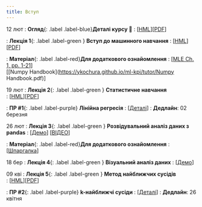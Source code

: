 ```yaml
---
title: Вступ 
---
```



12 лют 
: **Огляд**{: .label .label-blue}**Деталі курсу 👋**
  : [[HML](https://ykochura.github.io/ml-kpi/?p=details.md#1)][[PDF](https://ykochura.github.io/ml-kpi/pdf/details.pdf)] 

: **Лекція 1**{: .label .label-green } **Вступ до машинного навчання**
  : [[HML](https://ykochura.github.io/ml-kpi/?p=lecture1.md#1)][[PDF](https://ykochura.github.io/ml-kpi/pdf/lecture1.pdf)] 

: **Матеріал**{: .label .label-red}**Для додаткового ознайомлення**
  : [[MLE Ch. 1, pp. 1-21](http://bit.ly/MLEbook-Chapter1)] <br> [[Numpy Handbook](https://ykochura.github.io/ml-kpi/tutor/Numpy Handbook.pdf)]


19 лют
: **Лекція 2**{: .label .label-green } **Cтатистичне навчання**  
  : [[HML](https://ykochura.github.io/ml-kpi/?p=lecture2.md#1)][[PDF](https://ykochura.github.io/ml-kpi/pdf/lecture2.pdf)] 

: **ПР #1**{: .label .label-purple} **Лiнiйна регресiя** 
  : [[Деталі](https://drive.google.com/file/d/17rqnKTbh6SOar-CVdyBYL4Xy6RsLuNwR/view?usp=sharing)] 
    : **Дедлайн**:  02 березня

26 лют
: **Лекція 3**{: .label .label-green } **Розвідувальний аналіз даних з pandas**
  : [[Демо](https://www.kaggle.com/code/kyuriy/pandas)] [[ВІДЕО](https://youtu.be/OmxMWNXWjQA)]

: **Матеріал**{: .label .label-red}**Для додаткового ознайомлення**
  : [[Шпаргалка](https://colab.research.google.com/github/fralfaro/DS-Cheat-Sheets/blob/main/docs/examples/pandas/pandas.ipynb)] 

18 бер
: **Лекція 4**{: .label .label-green } **Візуальний аналіз даних**
  : [[Демо](https://www.kaggle.com/code/kyuriy/12345)] 

09 кві
: **Лекція 5**{: .label .label-green } **Метод найближчих сусідів**  
  : [[HML](https://ykochura.github.io/ml-kpi/?p=lecture5.md#1)][[PDF](https://ykochura.github.io/ml-kpi/pdf/lecture5.pdf)]

: **ПР #2**{: .label .label-purple} **k-найближчі сусіди** 
  : [[Деталі](https://drive.google.com/file/d/1rudfsCq7LQg-fdwykl4b08otDLmYN3lx/view?usp=sharing)] 
    : **Дедлайн**:  26 квітня


<!--
#### Очікуються матеріали та запис лекції

26 бер
: **Лекція 4**{: .label .label-green } **Візуальний аналіз даних**
  : [[Демо]()] [[ВІДЕО]()]
  [[ВІДЕО](https://youtu.be/_LDRSPLwOb8)]
 -->
